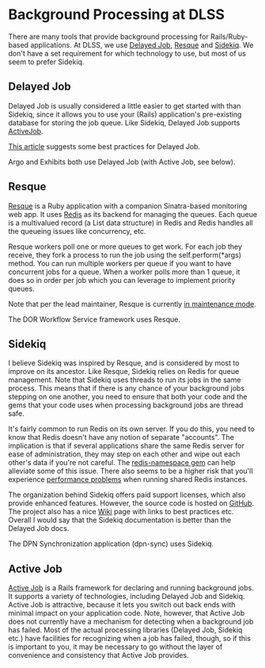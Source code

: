 # Background Processing at DLSS

There are many tools that provide background processing for Rails/Ruby-based applications. At DLSS,
we use [Delayed Job](https://github.com/collectiveidea/delayed_job),
[Resque](https://github.com/resque/resque) and [Sidekiq](http://sidekiq.org/). We don't have a set
requirement for which technology to use, but most of us seem to prefer Sidekiq.


## Delayed Job

Delayed Job is usually considered a little easier to get started with than Sidekiq, since it allows
you to use your (Rails) application's pre-existing database for storing the job queue. Like Sidekiq,
Delayed Job supports [ActiveJob](http://guides.rubyonrails.org/active_job_basics.html).

[This article](https://www.sitepoint.com/delayed-jobs-best-practices/) suggests some best practices
for Delayed Job.

Argo and Exhibits both use Delayed Job (with Active Job, see below).


## Resque

[Resque](https://github.com/resque/resque) is a Ruby application with a companion Sinatra-based
monitoring web app. It uses [Redis](http://redis.io) as its backend for managing the queues. Each queue is a
multivalued record (a List data structure) in Redis and Redis handles all the queueing issues like
concurrency, etc.

Resque workers poll one or more queues to get work. For each job they receive, they fork a process
to run the job using the self.perform(*args) method. You can run multiple workers per queue if you
want to have concurrent jobs for a queue. When a worker polls more than 1 queue, it does so in order
per job which you can leverage to implement priority queues.

Note that per the lead maintainer, Resque is currently
[in maintenance mode](http://resque.github.io/2016/03/10/resque-1.26.0-released.html).

The DOR Workflow Service framework uses Resque.


## Sidekiq

I believe Sidekiq was inspired by Resque, and is considered by most to improve on its ancestor. Like
Resque, Sidekiq relies on Redis for queue management. Note that Sidekiq uses threads to run its jobs
in the same process. This means that if there is any chance of your background jobs stepping on one
another, you need to ensure that both your code and the gems that your code uses when processing
background jobs are thread safe.

It's fairly common to run Redis on its own server. If you do this, you need to know that Redis
doesn't have any notion of separate "accounts". The implication is that if several applications
share the same Redis server for ease of administration, they may step on each other and wipe out
each other's data if you're not careful. The
[redis-namespace gem](https://github.com/resque/redis-namespace) can help alleviate some of this
issue. There also seems to be a higher risk that you'll experience
[performance problems](https://redislabs.com/blog/benchmark-shared-vs-dedicated-redis-instances#.V7IfjrVrgUE)
when running shared Redis instances.

The organization behind Sidekiq offers paid support licenses, which also provide enhanced
features. However, the source code is hosted on [GitHub](https://github.com/mperham/sidekiq). The
project also has a nice [Wiki](https://github.com/mperham/sidekiq/wiki) page with links to best
practices etc. Overall I would say that the Sidekiq documentation is better than the Delayed Job
docs.

The DPN Synchronization application (dpn-sync) uses Sidekiq.


## Active Job

[Active Job](http://guides.rubyonrails.org/active_job_basics.html) is a Rails framework for
declaring and running background jobs. It supports a variety of technologies, including Delayed Job
and Sidekiq. Active Job is attractive, because it lets you switch out back ends with minimal impact
on your application code. Note, however, that Active Job does not currently have a mechanism for
detecting when a background job has failed. Most of the actual processing libraries (Delayed Job,
Sidekiq etc.) have facilities for recognizing when a job has failed, though, so if this is important
to you, it may be necessary to go without the layer of convenience and consistency that Active Job
provides.

